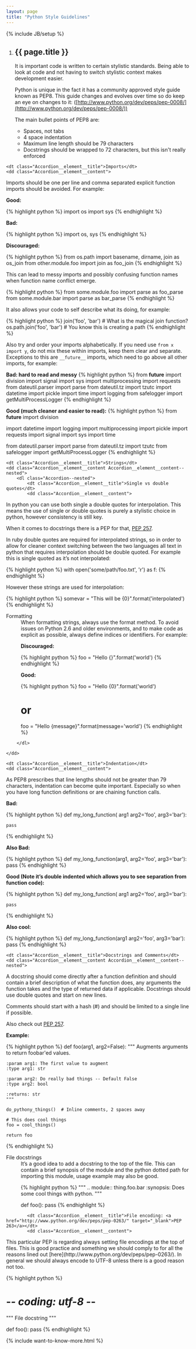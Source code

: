 ```yaml
---
layout: page
title: "Python Style Guidelines"
---
```


{% include JB/setup %}

<ol class="Ordered-list--wide">
    <li>
        <div class="Ordered-list--context">
            <div>
                <h2 class="List-item__heading">{{ page.title }}</h2>
<div class="List-item__body" markdown="1">
It is important code is written to certain stylistic standards. Being able to look at code and not having to switch stylistic context makes development easier.

Python is unique in the fact it has a community approved style guide known as PEP8. This guide changes and evolves over time so do keep an eye on changes to it: ([http://www.python.org/dev/peps/pep-0008/](http://www.python.org/dev/peps/pep-0008/))

The main bullet points of PEP8 are:

* Spaces, not tabs
* 4 space indentation
* Maximum line length should be 79 characters
* Docstrings should be wrapped to 72 characters, but this isn't really enforced
</div>
            </div>
        </div>
    </li>
</ol>

<dl class="Accordion--top">

    <dt class="Accordion__element__title">Imports</dt>
    <dd class="Accordion__element__content">
<div markdown="1">
Imports should be one per line and comma separated explicit function imports should be avoided. For example:

**Good:**

{% highlight python %}
import os
import sys
{% endhighlight %}

**Bad:**

{% highlight python %}
import os, sys
{% endhighlight %}

**Discouraged:**

{% highlight python %}
from os.path import basename, dirname, join as os_join
from other.module.foo import join as foo_join
{% endhighlight %}

This can lead to messy imports and possibly confusing function names when function name conflict emerge.

{% highlight python %}
from some.module.foo import parse as foo_parse
from some.module.bar import parse as bar_parse
{% endhighlight %}

It also allows your code to self describe what its doing, for example:

{% highlight python %}
join('foo', 'bar')  # What is the magical join function?
os.path.join('foo', 'bar')  # You know this is creating a path
{% endhighlight %}

Also try and order your imports alphabetically. If you need use ``from x import y``, do not mix these within imports, keep them clear and separate. Exceptions to this are ``__future__`` imports, which need to go above all other imports, for example:

**Bad: hard to read and messy**
{% highlight python %}
from __future__ import division
import signal
import sys
import multiprocessing
import requests
from dateutil.parser import parse
from dateutil.tz import tzutc
import datetime
import pickle
import time
import logging
from safelogger import getMultiProcessLogger
{% endhighlight %}

**Good (much cleaner and easier to read):**
{% highlight python %}
from __future__ import division

import datetime
import logging
import multiprocessing
import pickle
import requests
import signal
import sys
import time

from dateutil.parser import parse
from dateutil.tz import tzutc
from safelogger import getMultiProcessLogger
{% endhighlight %}
</div>
    </dd>

    <dt class="Accordion__element__title">Strings</dt>
    <dd class="Accordion__element__content Accordion__element__content--nested">
        <dl class="Accordion--nested">
            <dt class="Accordion__element__title">Single vs double quotes</dt>
            <dd class="Accordion__element__content">
<div markdown="1">
In python you can use both single a double quotes for interpolation. This means the use of single or double quotes is purely a stylistic choice in python, however consistency is still key.

When it comes to docstrings there is a PEP for that, [PEP 257](http://www.python.org/dev/peps/pep-0257/).

In ruby double quotes are required for interpolated strings, so in order to allow for cleaner context switching between the two languages all text in python that requires interpolation should be double quoted. For example this is single quoted as it’s not interpolated:

{% highlight python %}
with open('some/path/foo.txt', 'r') as f:
{% endhighlight %}

However these strings are used for interpolation:

{% highlight python %}
somevar = "This will be {0}".format('interpolated')
{% endhighlight %}
</div>
            </dd>
            <dt class="Accordion__element__title">Formatting</dt>
            <dd class="Accordion__element__content">
<div markdown="1">
When formatting strings, always use the format method. To avoid issues on Python 2.6 and older environments, and to make code as explicit as possible, always define indices or identifiers. For example:

**Discouraged:**

{% highlight python %}
foo = "Hello {}".format('world')
{% endhighlight %}

**Good:**

{% highlight python %}
foo = "Hello {0}".format('world')
# or
foo = "Hello {message}".format(message='world')
{% endhighlight %}
</div>
            </dd>

        </dl>

    </dd>

    <dt class="Accordion__element__title">Indentation</dt>
    <dd class="Accordion__element__content">
<div markdown="1">
As PEP8 prescribes that line lengths should not be greater than 79 characters, indentation can become quite important. Especially so when you have long function definitions or are chaining function calls.

**Bad:**

{% highlight python %}
def my_long_function(
    arg1
    arg2='foo',
    arg3='bar'):

    pass
{% endhighlight %}

**Also Bad:**

{% highlight python %}
def my_long_function(arg1, arg2='foo',
                     arg3='bar'):
    pass
{% endhighlight %}

**Good (Note it’s double indented which allows you to see separation from function code):**

{% highlight python %}
def my_long_function(
        arg1
        arg2='foo',
        arg3='bar'):

    pass
{% endhighlight %}

**Also cool:**

{% highlight python %}
def my_long_function(arg1
                     arg2='foo',
                     arg3='bar'):
    pass
{% endhighlight %}
</div>
    </dd>

    <dt class="Accordion__element__title">Docstrings and Comments</dt>
    <dd class="Accordion__element__content Accordion__element__content--nested">
<div markdown="1">
A docstring should come directly after a function definition and should contain a brief description of what the function does, any arguments the function takes and the type of returned data if applicable. Docstrings should use double quotes and start on new lines.

Comments should start with a hash (#) and should be limited to a single line if possible.

Also check out [PEP 257](http://www.python.org/dev/peps/pep-0257/).

**Example:**

{% highlight python %}
def foo(arg1, arg2=False):
    """
    Augments arguments to return foobar'ed values.

    :param arg1: The first value to augment
    :type arg1: str

    :param arg2: Do really bad things -- Default False
    :type arg2: bool

    :returns: str
    """

    do_pythony_things()  # Inline comments, 2 spaces away

    # This does cool things
    foo = cool_things()

    return foo
{% endhighlight %}
</div>
        <dl class="Accordion--nested">
            <dt class="Accordion__element__title">File docstrings</dt>
            <dd class="Accordion__element__content">
<div markdown="1">
It’s a good idea to add a docstring to the top of the file. This can contain a brief synopsis of the module and the python dotted path for importing this module, usage example may also be good.

{% highlight python %}
"""
.. module:: thing.foo.bar
   :synopsis: Does some cool things with python.
"""

def foo():
    pass
{% endhighlight %}
</div>
            </dd>

            <dt class="Accordion__element__title">File encoding: <a href="http://www.python.org/dev/peps/pep-0263/" target="_blank">PEP 263</a></dt>
            <dd class="Accordion__element__content">
<div markdown="1">
This particular PEP is regarding always setting file encodings at the top of files. This is good practice and something we should comply to for all the reasons lined out [here](http://www.python.org/dev/peps/pep-0263/). In general we should always encode to UTF-8 unless there is a good reason not too.

{% highlight python %}
# -*- coding: utf-8 -*-

"""
File docstring
"""

def foo():
    pass
{% endhighlight %}
</div>
            </dd>
        </dl>
    </dd>
</dl>

{% include want-to-know-more.html %}